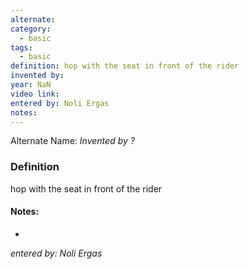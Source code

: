```yaml
---
alternate: 
category:
  - basic
tags:
  - basic
definition: hop with the seat in front of the rider
invented by: 
year: NaN
video link: 
entered by: Noli Ergas
notes: 
---
```

Alternate Name: 
*Invented by ?*

### Definition
hop with the seat in front of the rider


#### Notes:
- 
*entered by: Noli Ergas*
